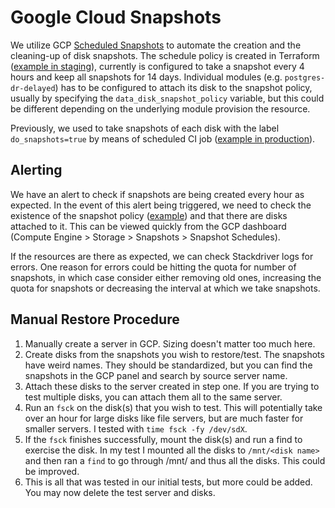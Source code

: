 # Google Cloud Snapshots

We utilize GCP [Scheduled Snapshots](https://cloud.google.com/compute/docs/disks/scheduled-snapshots) to
automate the creation and the cleaning-up of disk snapshots. The schedule policy is created in Terraform
([example in staging](https://gitlab.com/gitlab-com/gl-infra/config-mgmt/-/blob/d7287a47adfdca6cce76ca455e0684863f248e57/environments/gstg/main.tf#L262)),
currently is configured to take a snapshot every 4 hours and keep all snapshots for 14 days. Individual modules (e.g. `postgres-dr-delayed`)
has to be configured to attach its disk to the snapshot policy, usually by specifying the `data_disk_snapshot_policy` variable, but this
could be different depending on the underlying module provision the resource.

Previously, we used to take snapshots of each disk with the label `do_snapshots=true` by means of scheduled CI job
([example in production](https://gitlab.com/gitlab-restore/gitlab-production-snapshots)).

## Alerting

We have an alert to check if snapshots are being created every hour as expected. In the event of this alert being triggered,
we need to check the existence of the snapshot policy ([example](https://gitlab.com/gitlab-com/gl-infra/config-mgmt/-/blob/d7287a47adfdca6cce76ca455e0684863f248e57/environments/gstg/main.tf#L262))
and that there are disks attached to it. This can be viewed quickly from the GCP dashboard (Compute Engine > Storage > Snapshots > Snapshot Schedules).

If the resources are there as expected, we can check Stackdriver logs for errors. One reason for errors could be hitting the quota for number of snapshots, in which case
consider either removing old ones, increasing the quota for snapshots or decreasing the interval at which we take snapshots.

## Manual Restore Procedure

1. Manually create a server in GCP. Sizing doesn't matter too much here.
1. Create disks from the snapshots you wish to restore/test. The snapshots have weird names. They should be standardized, but you can find the snapshots in the GCP panel and search by source server name.
1. Attach these disks to the server created in step one. If you are trying to test multiple disks, you can attach them all to the same server.
1. Run an `fsck` on the disk(s) that you wish to test. This will potentially take over an hour for large disks like file servers, but are much faster for smaller servers. I tested with `time fsck -fy /dev/sdX`.
1. If the `fsck` finishes successfully, mount the disk(s) and run a find to exercise the disk. In my test I mounted all the disks to `/mnt/<disk name>` and then ran a `find` to go through /mnt/ and thus all the disks. This could be improved.
1. This is all that was tested in our initial tests, but more could be added. You may now delete the test server and disks.

